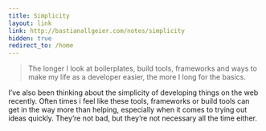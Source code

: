 ```yaml
---
title: Simplicity
layout: link
link: http://bastianallgeier.com/notes/simplicity
hidden: true
redirect_to: /home
---
```


> The longer I look at boilerplates, build tools, frameworks and ways to
> make my life as a developer easier, the more I long for the basics.

I’ve also been thinking about the simplicity of developing things on the
web recently. Often times i feel like these tools, frameworks or build
tools can get in the way more than helping, especially when it comes to
trying out ideas quickly. They’re not bad, but they’re not necessary all
the time either.
